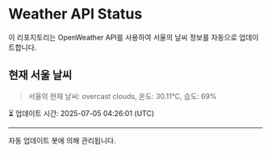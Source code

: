 
# Weather API Status

이 리포지토리는 OpenWeather API를 사용하여 서울의 날씨 정보를 자동으로 업데이트합니다.

## 현재 서울 날씨
> 서울의 현재 날씨: overcast clouds, 온도: 30.11°C, 습도: 69%

⏳ 업데이트 시간: 2025-07-05 04:26:01 (UTC)

---
자동 업데이트 봇에 의해 관리됩니다.
